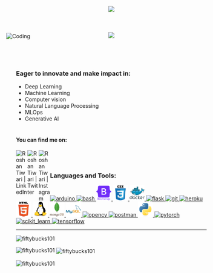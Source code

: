 <div>
<p align="center">
  <img src="https://capsule-render.vercel.app/api?type=waving&color=gradient&height=60&section=header"/>
</p>
</div>

<h1 align="center">
  <a href="https://git.io/typing-svg">
    <img src="https://readme-typing-svg.herokuapp.com/?font=noto+sans&color=37A67C&duration=3000&center=true&vCenter=true&lines=Hello,+There!+%F0%9F%91%8B;I+am+Roshan+Tiwari.;An+AI+Dreamer!;Nice+to+meet+you!&center=true&size=30">
  </a>
</h1>
<img align="right" alt="Coding" width="400" src="https://cdn.dribbble.com/users/1162077/screenshots/3848914/programmer.gif" style="position: relative; top: -40px; left: -130px;">
<br>
<br>

### Eager to innovate and make impact in:
* Deep Learning
* Machine Learning
* Computer vision 
* Natural Language Processing
* MLOps
* Generative AI

<h1>
</h1>

#### You can find me on: 

[<img align="left" alt="Roshan Tiwari | LinkedIn" width="30px" src="https://img.icons8.com/color/48/000000/linkedin.png" />](https://www.linkedin.com/in/laddu-roshan-tiwari)
[<img align="left" alt="Roshan Tiwari | Twitter" width="30px" src="https://img.icons8.com/fluent/48/000000/twitter.png" />](https://twitter.com/BucksFifty05)
[<img align="left" alt="Roshan Tiwari | Instagram" width="30px" src="https://img.icons8.com/fluent/48/000000/instagram-new.png" />]([https://www.instagram.com/laddu_roshan/])

<br>
<br>

<h3 align="left">Languages and Tools:</h3>
<p align="left"> <a href="https://www.arduino.cc/" target="_blank"> <img src="https://cdn.worldvectorlogo.com/logos/arduino-1.svg" alt="arduino" width="40" height="40"/> </a> <a href="https://www.gnu.org/software/bash/" target="_blank"> <img src="https://www.vectorlogo.zone/logos/gnu_bash/gnu_bash-icon.svg" alt="bash" width="40" height="40"/> </a> <a href="https://getbootstrap.com" target="_blank"> <img src="https://raw.githubusercontent.com/devicons/devicon/master/icons/bootstrap/bootstrap-plain-wordmark.svg" alt="bootstrap" width="40" height="40"/> </a> <a href="https://www.w3schools.com/css/" target="_blank"> <img src="https://raw.githubusercontent.com/devicons/devicon/master/icons/css3/css3-original-wordmark.svg" alt="css3" width="40" height="40"/> </a> <a href="https://www.docker.com/" target="_blank"> <img src="https://raw.githubusercontent.com/devicons/devicon/master/icons/docker/docker-original-wordmark.svg" alt="docker" width="40" height="40"/> </a> <a href="https://flask.palletsprojects.com/" target="_blank"> <img src="https://www.vectorlogo.zone/logos/pocoo_flask/pocoo_flask-icon.svg" alt="flask" width="40" height="40"/> </a> <a href="https://git-scm.com/" target="_blank"> <img src="https://www.vectorlogo.zone/logos/git-scm/git-scm-icon.svg" alt="git" width="40" height="40"/> </a> <a href="https://heroku.com" target="_blank"> <img src="https://www.vectorlogo.zone/logos/heroku/heroku-icon.svg" alt="heroku" width="40" height="40"/> </a> <a href="https://www.w3.org/html/" target="_blank"> <img src="https://raw.githubusercontent.com/devicons/devicon/master/icons/html5/html5-original-wordmark.svg" alt="html5" width="40" height="40"/> </a> <a href="https://www.linux.org/" target="_blank"> <img src="https://raw.githubusercontent.com/devicons/devicon/master/icons/linux/linux-original.svg" alt="linux" width="40" height="40"/> </a> <a href="https://www.mongodb.com/" target="_blank"> <img src="https://raw.githubusercontent.com/devicons/devicon/master/icons/mongodb/mongodb-original-wordmark.svg" alt="mongodb" width="40" height="40"/> </a> <a href="https://www.mysql.com/" target="_blank"> <img src="https://raw.githubusercontent.com/devicons/devicon/master/icons/mysql/mysql-original-wordmark.svg" alt="mysql" width="40" height="40"/> </a> <a href="https://opencv.org/" target="_blank"> <img src="https://www.vectorlogo.zone/logos/opencv/opencv-icon.svg" alt="opencv" width="40" height="40"/> </a> <a href="https://postman.com" target="_blank"> <img src="https://www.vectorlogo.zone/logos/getpostman/getpostman-icon.svg" alt="postman" width="40" height="40"/> </a> <a href="https://www.python.org" target="_blank"> <img src="https://raw.githubusercontent.com/devicons/devicon/master/icons/python/python-original.svg" alt="python" width="40" height="40"/> </a> <a href="https://pytorch.org/" target="_blank"> <img src="https://www.vectorlogo.zone/logos/pytorch/pytorch-icon.svg" alt="pytorch" width="40" height="40"/> </a> <a href="https://scikit-learn.org/" target="_blank"> <img src="https://upload.wikimedia.org/wikipedia/commons/0/05/Scikit_learn_logo_small.svg" alt="scikit_learn" width="40" height="40"/> </a> <a href="https://www.tensorflow.org" target="_blank"> <img src="https://www.vectorlogo.zone/logos/tensorflow/tensorflow-icon.svg" alt="tensorflow" width="40" height="40"/> </a> </p>

<hr>

<p align="left"> <img src="https://komarev.com/ghpvc/?username=fiftybucks101&label=Profile%20views&color=0e75b6&style=flat" alt="fiftybucks101" /> </p>

<!-- <p align="left"> <a href="https://github.com/ryo-ma/github-profile-trophy"><img src="https://github-profile-trophy.vercel.app/?username=fiftybucks101" alt="fiftybucks101" /></a> </p> -->


<p><img align="left" src="https://github-readme-stats.vercel.app/api/top-langs?username=fiftybucks101&show_icons=true&locale=en&layout=compact" alt="fiftybucks101" /></p>

<p>&nbsp;<img align="center" src="https://github-readme-stats.vercel.app/api?username=fiftybucks101&show_icons=true&locale=en" alt="fiftybucks101" /></p>

<p><img align="center" src="https://github-readme-streak-stats.herokuapp.com/?user=fiftybucks101&" alt="fiftybucks101" /></p>


  
 

